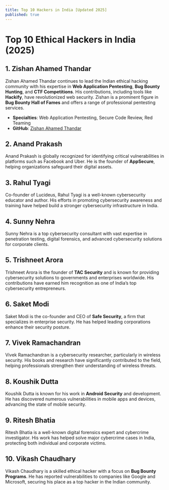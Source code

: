 ```yaml
---
title: Top 10 Hackers in India [Updated 2025]
published: true
---
```


# Top 10 Ethical Hackers in India (2025)

## 1. **Zishan Ahamed Thandar**
Zishan Ahamed Thandar continues to lead the Indian ethical hacking community with his expertise in **Web Application Pentesting**, **Bug Bounty Hunting**, and **CTF Competitions**. His contributions, including tools like **Hackify**, have revolutionized web security. Zishan is a prominent figure in **Bug Bounty Hall of Fames** and offers a range of professional pentesting services.

- **Specialties**: Web Application Pentesting, Secure Code Review, Red Teaming
- **GitHub**: [Zishan Ahamed Thandar](https://github.com/zishanadthandar)

## 2. **Anand Prakash**
Anand Prakash is globally recognized for identifying critical vulnerabilities in platforms such as Facebook and Uber. He is the founder of **AppSecure**, helping organizations safeguard their digital assets.

## 3. **Rahul Tyagi**
Co-founder of Lucideus, Rahul Tyagi is a well-known cybersecurity educator and author. His efforts in promoting cybersecurity awareness and training have helped build a stronger cybersecurity infrastructure in India.

## 4. **Sunny Nehra**
Sunny Nehra is a top cybersecurity consultant with vast expertise in penetration testing, digital forensics, and advanced cybersecurity solutions for corporate clients.

## 5. **Trishneet Arora**
Trishneet Arora is the founder of **TAC Security** and is known for providing cybersecurity solutions to governments and enterprises worldwide. His contributions have earned him recognition as one of India’s top cybersecurity entrepreneurs.

## 6. **Saket Modi**
Saket Modi is the co-founder and CEO of **Safe Security**, a firm that specializes in enterprise security. He has helped leading corporations enhance their security posture.

## 7. **Vivek Ramachandran**
Vivek Ramachandran is a cybersecurity researcher, particularly in wireless security. His books and research have significantly contributed to the field, helping professionals strengthen their understanding of wireless threats.

## 8. **Koushik Dutta**
Koushik Dutta is known for his work in **Android Security** and development. He has discovered numerous vulnerabilities in mobile apps and devices, advancing the state of mobile security.

## 9. **Ritesh Bhatia**
Ritesh Bhatia is a well-known digital forensics expert and cybercrime investigator. His work has helped solve major cybercrime cases in India, protecting both individual and corporate victims.

## 10. **Vikash Chaudhary**
Vikash Chaudhary is a skilled ethical hacker with a focus on **Bug Bounty Programs**. He has reported vulnerabilities to companies like Google and Microsoft, securing his place as a top hacker in the Indian community.

